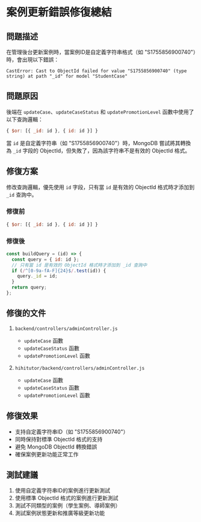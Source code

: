 # 案例更新錯誤修復總結

## 問題描述
在管理後台更新案例時，當案例ID是自定義字符串格式（如 "S1755856900740"）時，會出現以下錯誤：

```
CastError: Cast to ObjectId failed for value "S1755856900740" (type string) at path "_id" for model "StudentCase"
```

## 問題原因
後端在 `updateCase`、`updateCaseStatus` 和 `updatePromotionLevel` 函數中使用了以下查詢邏輯：

```javascript
{ $or: [{ _id: id }, { id: id }] }
```

當 `id` 是自定義字符串（如 "S1755856900740"）時，MongoDB 嘗試將其轉換為 `_id` 字段的 ObjectId，但失敗了，因為該字符串不是有效的 ObjectId 格式。

## 修復方案
修改查詢邏輯，優先使用 `id` 字段，只有當 `id` 是有效的 ObjectId 格式時才添加到 `_id` 查詢中。

### 修復前
```javascript
{ $or: [{ _id: id }, { id: id }] }
```

### 修復後
```javascript
const buildQuery = (id) => {
  const query = { id: id };
  // 只有當 id 是有效的 ObjectId 格式時才添加到 _id 查詢中
  if (/^[0-9a-fA-F]{24}$/.test(id)) {
    query._id = id;
  }
  return query;
};
```

## 修復的文件
1. `backend/controllers/adminController.js`
   - `updateCase` 函數
   - `updateCaseStatus` 函數  
   - `updatePromotionLevel` 函數

2. `hihitutor/backend/controllers/adminController.js`
   - `updateCase` 函數
   - `updateCaseStatus` 函數
   - `updatePromotionLevel` 函數

## 修復效果
- 支持自定義字符串ID（如 "S1755856900740"）
- 同時保持對標準 ObjectId 格式的支持
- 避免 MongoDB ObjectId 轉換錯誤
- 確保案例更新功能正常工作

## 測試建議
1. 使用自定義字符串ID的案例進行更新測試
2. 使用標準 ObjectId 格式的案例進行更新測試
3. 測試不同類型的案例（學生案例、導師案例）
4. 測試案例狀態更新和推廣等級更新功能
